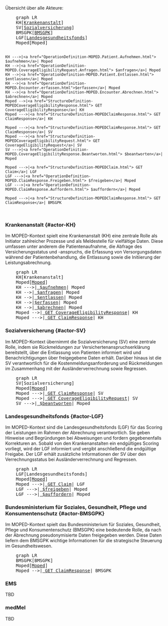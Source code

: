 <script type="module">
  import mermaid from 'https://cdn.jsdelivr.net/npm/mermaid@11/dist/mermaid.esm.min.mjs';
</script>
<div xmlns="http://www.w3.org/1999/xhtml" class="container"> 
    Übersicht über alle Akteure:
</div>
<pre class="mermaid">
    graph LR
    KH[<a href="#actor-KH">Krankenanstalt</a>]
    SV[<a href="#actor-SV">Sozialversicherung</a>]
    BMSGPK[<a href="#actor-BMSGPK">BMSGPK</a>]
    LGF[<a href="#actor-LGF">Landesgesundheitsfonds</a>]
    Moped[Moped] 

    KH --->|<a href="OperationDefinition-MOPED.Patient.Aufnehmen.html"> $aufnehmen</a>| Moped 
    KH -->|<a href="OperationDefinition-MOPED.CoverageEligibilityRequest.Anfragen.html"> $anfragen</a>| Moped
    KH -->|<a href="OperationDefinition-MOPED.Patient.Entlassen.html"> $entlassen</a>| Moped 
    KH -->|<a href="OperationDefinition-MOPED.Encounter.erfassen.html">$erfassen</a>| Moped
    KH -->|<a href="OperationDefinition-MOPED.Encounter.Abrechnen.html"> $abrechnen</a>| Moped
    Moped -->|<a href="StructureDefinition-MOPEDCoverageEligibilityResponse.html"> GET CoverageEligibilityResponse</a>| KH
    Moped --->|<a href="StructureDefinition-MOPEDClaimResponse.html"> GET ClaimResponse</a>| KH

    Moped --->|<a href="StructureDefinition-MOPEDClaimResponse.html"> GET ClaimResponse</a>| SV
    Moped --->|<a href="StructureDefinition-MOPEDCoverageEligibilityRequest.html"> GET CoverageEligibilityRequest</a>| SV
    SV --->|<a href="OperationDefinition-MOPED.CoverageEligibilityResponse.Beantworten.html"> $beantworten</a>| Moped

    Moped --->|<a href="StructureDefinition-MOPEDClaim.html"> GET Claim</a>| LGF
    LGF --->|<a href="OperationDefinition-MOPED.ClaimResponse.Freigeben.html"> $freigeben</a>| Moped
    LGF --->|<a href="OperationDefinition-MOPED.ClaimResponse.Auffordern.html"> $auffordern</a>| Moped

    Moped --->|<a href="StructureDefinition-MOPEDClaimResponse.html"> GET ClaimResponse</a>| BMSGPK 
</pre>  

### Krankenanstalt {#actor-KH}
<div xmlns="http://www.w3.org/1999/xhtml" class="container"> 
    Im MOPED-Kontext spielt eine Krankenanstalt (KH) eine zentrale Rolle als Initiator zahlreicher Prozesse und als Meldestelle für vielfältige Daten. Diese umfassen unter anderem die Patientenaufnahme, die Abfrage des Versicherungsstatus und -anspruchs, die Erfassung von Versorgungsdaten während der Patientenbehandlung, die Entlassung sowie die Initiierung der Leistungsabrechnung.
</div>
<pre class="mermaid">
    graph LR
    KH[Krankenanstalt]
    Moped[<a href="#top">Moped</a>] 
    KH --->|<a href="OperationDefinition-MOPED.Patient.Aufnehmen.html"> $aufnehmen</a>| Moped 
    KH -->|<a href="OperationDefinition-MOPED.CoverageEligibilityRequest.Anfragen.html"> $anfragen</a>| Moped
    KH -->|<a href="OperationDefinition-MOPED.Patient.Entlassen.html"> $entlassen</a>| Moped 
    KH -->|<a href="OperationDefinition-MOPED.Encounter.erfassen.html">$erfassen</a>| Moped
    KH -->|<a href="OperationDefinition-MOPED.Encounter.Abrechnen.html"> $abrechnen</a>| Moped
    Moped -->|<a href="StructureDefinition-MOPEDCoverageEligibilityResponse.html"> GET CoverageEligibilityResponse</a>| KH
    Moped --->|<a href="StructureDefinition-MOPEDClaimResponse.html"> GET ClaimResponse</a>| KH
</pre>

### Sozialversicherung {#actor-SV}
<div xmlns="http://www.w3.org/1999/xhtml" class="container"> 
    Im MOPED-Kontext übernimmt die Sozialversicherung (SV) eine zentrale Rolle, indem sie Rückmeldungen zur Versichertenanspruchserklärung bereitstellt, über die Entlassung von Patienten informiert wird und Benachrichtigungen über freigegebene Daten erhält. Darüber hinaus ist die SV verantwortlich für die Kostenmeldungsanforderung und Rückmeldungen im Zusammenhang mit der Ausländerverrechnung sowie Regressen.
</div>
<pre class="mermaid">
    graph LR
    SV[Sozialversicherung]
    Moped[<a href="#top">Moped</a>] 
    Moped --->|<a href="StructureDefinition-MOPEDClaimResponse.html"> GET ClaimResponse</a>| SV
    Moped --->|<a href="StructureDefinition-MOPEDCoverageEligibilityRequest.html"> GET CoverageEligibilityRequest</a>| SV
    SV --->|<a href="OperationDefinition-MOPED.CoverageEligibilityResponse.Beantworten.html"> $beantworten</a>| Moped
</pre>   

### Landesgesundheitsfonds {#actor-LGF}
<div xmlns="http://www.w3.org/1999/xhtml" class="container"> 
    Im MOPED-Kontext sind die Landesgesundheitsfonds (LGF) für das Scoring der Leistungen im Rahmen der Abrechnung verantwortlich. Sie geben Hinweise und Begründungen bei Abweisungen und fordern gegebenenfalls Korrekturen an. Sobald von den Krankenanstalten ein endgültiges Scoring vorliegt, wird der LGF informiert und vergibt anschließend die endgültige Freigabe. Der LGF erhält zusätzliche Informationen der SV über den Verrechnungsstatus bei Ausländerverrechnung und Regressen.
</div>
<pre class="mermaid">
    graph LR
    LGF[Landesgesundheitsfonds]
    Moped[<a href="#top">Moped</a>] 
    Moped --->|<a href="StructureDefinition-MOPEDClaim.html"> GET Claim</a>| LGF
    LGF --->|<a href="OperationDefinition-MOPED.ClaimResponse.Freigeben.html"> $freigeben</a>| Moped
    LGF --->|<a href="OperationDefinition-MOPED.ClaimResponse.Auffordern.html"> $auffordern</a>| Moped
</pre>

### Bundesministerium für Soziales, Gesundheit, Pflege und Konsumentenschutz {#actor-BMSGPK}
<div xmlns="http://www.w3.org/1999/xhtml" class="container"> 
    Im MOPED-Kontext spielt das Bundesministerium für Soziales, Gesundheit, Pflege und Konsumentenschutz (BMSGPK) eine bedeutende Rolle, da nach der Abrechnung pseudonymisierte Daten freigegeben werden. Diese Daten liefern dem BMSGPK wichtige Informationen für die strategische Steuerung im Gesundheitswesen.
</div>
<pre class="mermaid">
    graph LR
    BMSGPK[BMSGPK]
    Moped[<a href="#top">Moped</a>] 
    Moped -->|<a href="StructureDefinition-MOPEDClaimResponse.html"> GET ClaimResponse</a>| BMSGPK   
</pre>

### EMS
<div xmlns="http://www.w3.org/1999/xhtml" class="container"> 
    TBD
</div>

### medMel
<div xmlns="http://www.w3.org/1999/xhtml" class="container"> 
    TBD
</div>

